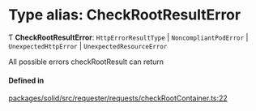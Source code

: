 # Type alias: CheckRootResultError

Ƭ **CheckRootResultError**: `HttpErrorResultType` \| `NoncompliantPodError` \| `UnexpectedHttpError` \| `UnexpectedResourceError`

All possible errors checkRootResult can return

#### Defined in

[packages/solid/src/requester/requests/checkRootContainer.ts:22](https://github.com/o-development/ldo/blob/e8bb8b1/packages/solid/src/requester/requests/checkRootContainer.ts#L22)
